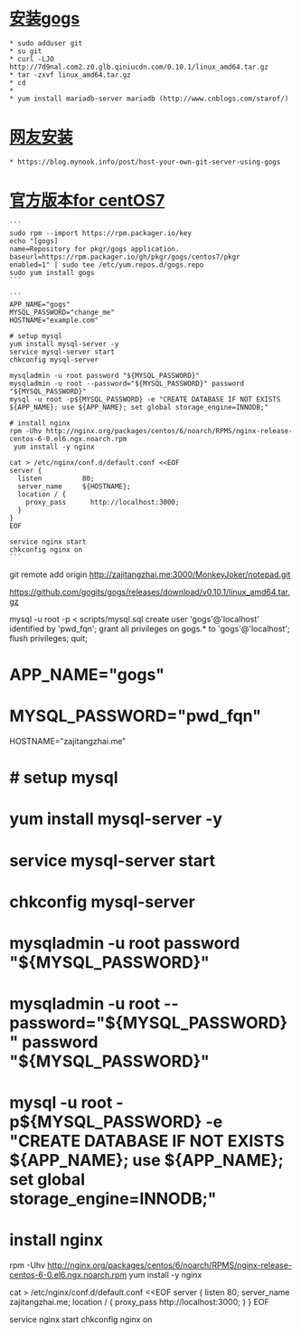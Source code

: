 
# [安装gogs](https://blog.mynook.info/post/host-your-own-git-server-using-gogs)
    * sudo adduser git
    * su git
    * curl -LJO http://7d9nal.com2.z0.glb.qiniucdn.com/0.10.1/linux_amd64.tar.gz
    * tar -zxvf linux_amd64.tar.gz
    * cd
    *
    * yum install mariadb-server mariadb (http://www.cnblogs.com/starof/)

# [网友安装](https://imjad.cn/archives/lab/using-gogs-to-build-your-own-git-server-on-centos) #
    * https://blog.mynook.info/post/host-your-own-git-server-using-gogs


# [官方版本for centOS7](https://packager.io/gh/pkgr/gogs/install?bid=613#centos-7-gogs)
    ```
    sudo rpm --import https://rpm.packager.io/key
    echo "[gogs]
    name=Repository for pkgr/gogs application.
    baseurl=https://rpm.packager.io/gh/pkgr/gogs/centos7/pkgr
    enabled=1" | sudo tee /etc/yum.repos.d/gogs.repo
    sudo yum install gogs
    ```

    ```
    APP_NAME="gogs"
    MYSQL_PASSWORD="change_me"
    HOSTNAME="example.com"

    # setup mysql
    yum install mysql-server -y
    service mysql-server start
    chkconfig mysql-server

    mysqladmin -u root password "${MYSQL_PASSWORD}"
    mysqladmin -u root --password="${MYSQL_PASSWORD}" password "${MYSQL_PASSWORD}"
    mysql -u root -p${MYSQL_PASSWORD} -e "CREATE DATABASE IF NOT EXISTS ${APP_NAME}; use ${APP_NAME}; set global storage_engine=INNODB;"

    # install nginx
    rpm -Uhv http://nginx.org/packages/centos/6/noarch/RPMS/nginx-release-centos-6-0.el6.ngx.noarch.rpm
     yum install -y nginx

    cat > /etc/nginx/conf.d/default.conf <<EOF
    server {
      listen          80;
      server_name     ${HOSTNAME};
      location / {
        proxy_pass      http://localhost:3000;
      }
    }
    EOF

    service nginx start
    chkconfig nginx on
    ```


git remote add origin http://zajitangzhai.me:3000/MonkeyJoker/notepad.git



https://github.com/gogits/gogs/releases/download/v0.10.1/linux_amd64.tar.gz


mysql -u root -p < scripts/mysql.sql
create user 'gogs'@'localhost' identified by 'pwd_fqn';
grant all privileges on gogs.* to 'gogs'@'localhost';
flush privileges;
quit;



# APP_NAME="gogs"
# MYSQL_PASSWORD="pwd_fqn"
HOSTNAME="zajitangzhai.me"

# # setup mysql
# yum install mysql-server -y
# service mysql-server start
# chkconfig mysql-server

# mysqladmin -u root password "${MYSQL_PASSWORD}"
# mysqladmin -u root --password="${MYSQL_PASSWORD}" password "${MYSQL_PASSWORD}"
# mysql -u root -p${MYSQL_PASSWORD} -e "CREATE DATABASE IF NOT EXISTS ${APP_NAME}; use ${APP_NAME}; set global storage_engine=INNODB;"

# install nginx
rpm -Uhv http://nginx.org/packages/centos/6/noarch/RPMS/nginx-release-centos-6-0.el6.ngx.noarch.rpm
 yum install -y nginx

cat > /etc/nginx/conf.d/default.conf <<EOF
server {
  listen          80;
  server_name     zajitangzhai.me;
  location / {
    proxy_pass      http://localhost:3000;
  }
}
EOF

service nginx start
chkconfig nginx on
